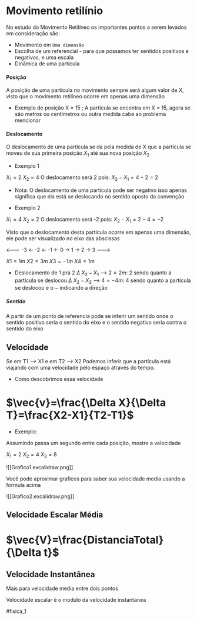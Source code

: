 # Movimento retilínio
No estudo do Movimento Retilíneo os importantes pontos a serem levados em consideração são:

- Movimento em `Uma dimensão`
- Escolha de um referencial
		- para que possamos ter sentidos positivos e negativos, e uma escala
- Dinâmica de uma partícula

#### Posição

A posição de uma partícula no movimento sempre será algum valor de X, visto que o movimento retilíneo ocorre em apenas uma dimensão

- Exemplo de posição
	X = 15 ; A partícula se encontra em X = 15, agora se são metros ou centímetros ou outra medida cabe ao problema mencionar

#### Deslocamento

O deslocamento de uma partícula se da pela medida de X que a partícula se moveu de sua primeira posição $X_1$ até sua nova posição $X_2$  

- Exemplo 1

$X_1=2\ X_2=4$ O deslocamento será 2 pois: $X_2-X_1=4-2=2$  

- Nota: O deslocamento de uma partícula pode ser negativo isso apenas significa que ela está se deslocando no sentido oposto da convenção

- Exemplo 2

$X_1=4\ X_2=2$ O deslocamento será -2 pois: $X_2-X_1=2-4=-2$ 


Visto que o deslocamento desta partícula ocorre em apenas uma dimensão, ele pode ser visualizado no eixo das abscissas

<--- -3 <- -2 <- -1 <- 0 -> 1 -> 2 -> 3 --->

$X1 = 1m$
$X2 = 3m$
$X3 = -1m$
$X4 = 1m$

- Deslocamento de 1 pra 2
$\Delta\ X_2-X_1$ --> $2 = 2m$: 2 sendo quanto a partícula se deslocou
$\Delta\ X_2-X_3$ --> $4 = -4m$: 4 sendo quanto a partícula se deslocou e o $-$ indicando a direção

##### Sentido

A partir de um ponto de referencia pode se inferir um sentido onde o sentido positivo seria o sentido do eixo e o sentido negativo seria contra o sentido do eixo


## Velocidade

Se em T1 --> X1 e em T2 --> X2
Podemos inferir que a partícula está viajando com uma velocidade pelo espaço através do tempo.

- Como descobrimos essa velocidade

# $\vec{v}=\frac{\Delta X}{\Delta T}=\frac{X2-X1}{T2-T1}$

- Exemplo:

Assumindo passa um segundo entre cada posição, mostre a velocidade

 $X_1=2\ X_2=4\ X_3=8$

 




![[Grafico1.excalidraw.png]]

Você pode aproximar graficos para saber sua velocidade media usando a formula acima

![[Grafico2.excalidraw.png]]

## Velocidade Escalar Média

# $\vec{V}=\frac{DistanciaTotal}{\Delta t}$

## Velocidade Instantânea
Mais para velocidade media entre dois pontos


Velocidade escalar é o modulo da velocidade instantanea

#fisica_1 